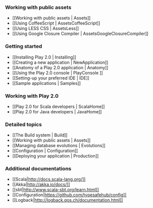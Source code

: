### Working with public assets

- [[Working with public assets | Assets]]
- [[Using CoffeeScript | AssetsCoffeeScript]]
- [[Using LESS CSS | AssetsLess]]
- [[Using Google Closure Compiler | AssetsGoogleClosureCompiler]]

### Getting started

- [[Installing Play 2.0 | Installing]]
- [[Creating a new application | NewApplication]]
- [[Anatomy of a Play 2.0 application | Anatomy]]
- [[Using the Play 2.0 console | PlayConsole ]]
- [[Setting-up your preferred IDE | IDE]]
- [[Sample applications | Samples]]

### Working with Play 2.0

- [[Play 2.0 for Scala developers | ScalaHome]]
- [[Play 2.0 for Java developers | JavaHome]]

### Detailed topics

- [[The Build system | Build]]
- [[Working with public assets | Assets]]
- [[Managing database evolutions | Evolutions]]
- [[Configuration | Configuration]]
- [[Deploying your application | Production]]

### Additional documentations

- [[Scala|http://docs.scala-lang.org/]]
- [[Akka|http://akka.io/docs/]]
- [[sbt|http://www.scala-sbt.org/learn.html]]
- [[Configuration|https://github.com/typesafehub/config]]
- [[Logback|http://logback.qos.ch/documentation.html]]
